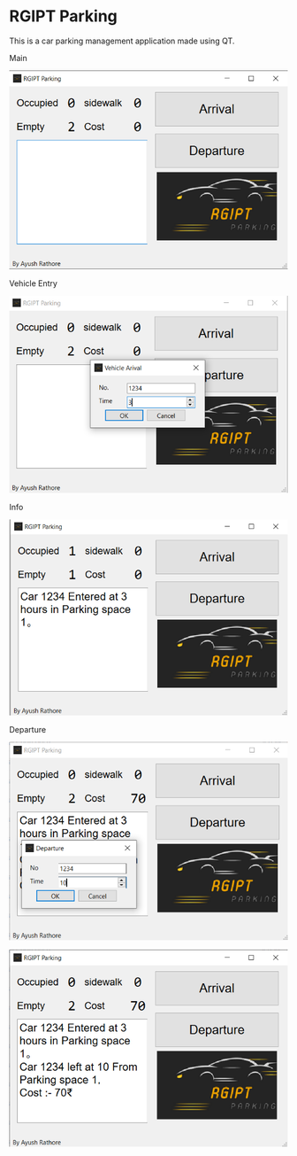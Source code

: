 # RGIPT Parking

This is a car parking management application made using QT.

Main 

![Untitled](RGIPT%20Parking%2049ea4f58af1a466b855cde6f85536861/Untitled.png)

Vehicle Entry

![Untitled](RGIPT%20Parking%2049ea4f58af1a466b855cde6f85536861/Untitled%201.png)

Info

![Untitled](RGIPT%20Parking%2049ea4f58af1a466b855cde6f85536861/Untitled%202.png)

Departure

![Untitled](RGIPT%20Parking%2049ea4f58af1a466b855cde6f85536861/Untitled%203.png)

![Untitled](RGIPT%20Parking%2049ea4f58af1a466b855cde6f85536861/Untitled%204.png)